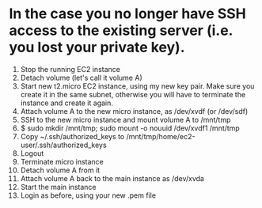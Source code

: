 # In the case you no longer have SSH access to the existing server (i.e. you lost your private key).

1. Stop the running EC2 instance
2. Detach volume (let's call it volume A)
3. Start new t2.micro EC2 instance, using my new key pair. Make sure you create it in the same subnet, otherwise you will have to terminate the instance and create it again.
4. Attach volume A to the new micro instance, as /dev/xvdf (or /dev/sdf)
5. SSH to the new micro instance and mount volume A to /mnt/tmp
6. $ sudo mkdir /mnt/tmp; sudo mount -o nouuid /dev/xvdf1 /mnt/tmp
7. Copy ~/.ssh/authorized_keys to /mnt/tmp/home/ec2-user/.ssh/authorized_keys
8. Logout
9. Terminate micro instance
10. Detach volume A from it
11. Attach volume A back to the main instance as /dev/xvda
12. Start the main instance
13. Login as before, using your new .pem file
